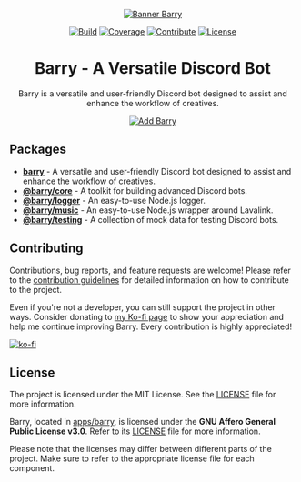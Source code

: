 <!-- Header -->
<div align="center">

[![Banner Barry][banner]][link-repo]

[![Build][badge-build]][link-build]
[![Coverage][badge-coverage]][link-coverage]
[![Contribute][badge-contribute]][link-contributing]
[![License][badge-license]][link-license-root]

</div>

<div align="center">
    <h1>Barry - A Versatile Discord Bot</h1>
    <p>Barry is a versatile and user-friendly Discord bot designed to assist and enhance the workflow of creatives.</p>
</div>

<div align="center">

[![Add Barry][button-add]][link-invite]

</div>

<!-- Main Content -->
## Packages
- **[barry](/apps/barry)** - A versatile and user-friendly Discord bot designed to assist and enhance the workflow of creatives.
- **[@barry/core](/packages/core)** - A toolkit for building advanced Discord bots.
- **[@barry/logger](/packages/logger)** - An easy-to-use Node.js logger.
- **[@barry/music](/packages/music)** - An easy-to-use Node.js wrapper around Lavalink.
- **[@barry/testing](/packages/testing)** - A collection of mock data for testing Discord bots.

## Contributing
Contributions, bug reports, and feature requests are welcome! Please refer to the [contribution guidelines][link-contributing] for detailed information on how to contribute to the project.

Even if you're not a developer, you can still support the project in other ways. Consider donating to [my Ko-fi page][link-kofi] to show your appreciation and help me continue improving Barry. Every contribution is highly appreciated!

[![ko-fi][badge-kofi]][link-kofi]

## License
The project is licensed under the MIT License. See the [LICENSE][link-license-root] file for more information.

Barry, located in [apps/barry](/apps/barry), is licensed under the **GNU Affero General Public License v3.0**. Refer to its [LICENSE][link-license-barry] file for more information.

Please note that the licenses may differ between different parts of the project. Make sure to refer to the appropriate license file for each component.

<!-- Image References -->
[badge-build]:https://img.shields.io/github/actions/workflow/status/HeadTriXz/Barry/test.yml?branch=main&style=for-the-badge
[badge-coverage]:https://img.shields.io/codecov/c/github/HeadTriXz/Barry?style=for-the-badge
[badge-contribute]:https://img.shields.io/badge/contributions-welcome-orange.svg?style=for-the-badge
[badge-kofi]:https://ko-fi.com/img/githubbutton_sm.svg
[badge-license]:https://img.shields.io/badge/license-MIT-blue.svg?style=for-the-badge
[banner]:https://github.com/HeadTriXz/Barry/assets/32986761/72d2c27d-925c-465f-a6a3-fe836e86fad6
[button-add]:https://img.shields.io/badge/Add%20Barry%20to%20your%20server-5865F2?style=for-the-badge&logo=discord&logoColor=white

<!-- Badge References -->
[link-build]:https://github.com/HeadTriXz/Barry/actions
[link-coverage]:https://codecov.io/gh/HeadTriXz/Barry
[link-invite]:https://discord.com/api/oauth2/authorize?client_id=592100299498586124&permissions=-8&scope=bot%20applications.commands

<!-- Links -->
[link-contributing]:https://github.com/HeadTriXz/Barry/blob/main/.github/CONTRIBUTING.md
[link-kofi]:https://ko-fi.com/headtrixz
[link-license-root]:https://github.com/HeadTriXz/Barry/blob/main/LICENSE
[link-license-barry]:https://github.com/HeadTriXz/Barry/blob/main/apps/barry/LICENSE
[link-repo]:https://github.com/HeadTriXz/Barry
